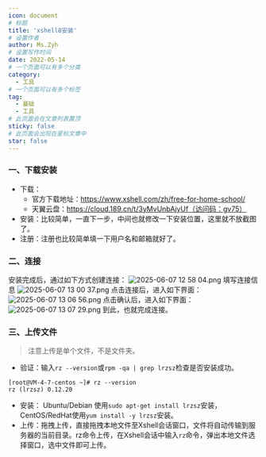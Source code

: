 ```yaml
---
icon: document
# 标题
title: 'xshell8安装'
# 设置作者
author: Ms.Zyh
# 设置写作时间
date: 2022-05-14
# 一个页面可以有多个分类
category:
  - 工具
# 一个页面可以有多个标签
tag:
  - 基础
  - 工具
# 此页面会在文章列表置顶
sticky: false
# 此页面会出现在星标文章中
star: false
---
```


### 一、下载安装
- 下载：
	- 官方下载地址：https://www.xshell.com/zh/free-for-home-school/
	- 天翼云盘：https://cloud.189.cn/t/3yMvUnbAjyUf（访问码：gv75）
- 安装：比较简单，一直下一步，中间也就修改一下安装位置，这里就不放截图了。
- 注册：注册也比较简单填一下用户名和邮箱就好了。
### 二、连接
安装完成后，通过如下方式创建连接：
![2025-06-07 12 58 04.png](http://img.zouyh.top/article-img/202506071259229.png)
填写连接信息
![2025-06-07 13 00 37.png](http://img.zouyh.top/article-img/202506071305031.png)
点击连接后，进入如下界面：
![2025-06-07 13 06 56.png](http://img.zouyh.top/article-img/202506071313061.png)
点击确认后，进入如下界面：
![2025-06-07 13 07 29.png](http://img.zouyh.top/article-img/202506071314126.png)
到此，也就完成连接。
### 三、上传文件
> 注意上传是单个文件，不是文件夹。
- 验证：输入`rz --version`或`rpm -qa | grep lrzsz`检查是否安装成功。
```
[root@VM-4-7-centos ~]# rz --version
rz (lrzsz) 0.12.20
```
- 安装： Ubuntu/Debian 使用`sudo apt-get install lrzsz`安装， CentOS/RedHat使用`yum install -y lrzsz`安装。
- 上传：拖拽上传，直接拖拽本地文件至Xshell会话窗口，文件将自动传输到服务器的当前目录。rz命令上传，在Xshell会话中输入`rz`命令，弹出本地文件选择窗口，选中文件即可上传。
